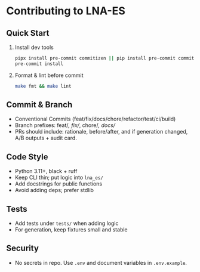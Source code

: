 # Contributing to LNA-ES

## Quick Start

1. Install dev tools
   ```bash
   pipx install pre-commit commitizen || pip install pre-commit commitizen
   pre-commit install
   ```
1. Format & lint before commit
   ```bash
   make fmt && make lint
   ```

## Commit & Branch

- Conventional Commits (feat/fix/docs/chore/refactor/test/ci/build)
- Branch prefixes: feat/*, fix/*, chore/*, docs/*
- PRs should include: rationale, before/after, and if generation changed, A/B outputs + audit card.

## Code Style

- Python 3.11+, black + ruff
- Keep CLI thin; put logic into `lna_es/`
- Add docstrings for public functions
- Avoid adding deps; prefer stdlib

## Tests

- Add tests under `tests/` when adding logic
- For generation, keep fixtures small and stable

## Security

- No secrets in repo. Use `.env` and document variables in `.env.example`.
